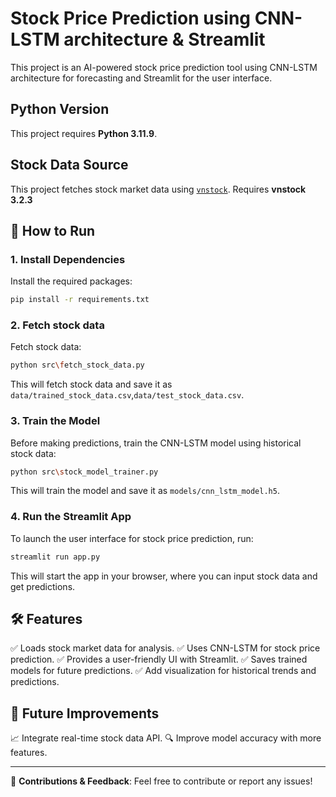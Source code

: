 # Stock Price Prediction using CNN-LSTM architecture & Streamlit

This project is an AI-powered stock price prediction tool using CNN-LSTM architecture for forecasting and Streamlit for the user interface.

## Python Version
This project requires **Python 3.11.9**.

## Stock Data Source
This project fetches stock market data using [`vnstock`](https://github.com/thinh-vu/vnstock). 
Requires **vnstock 3.2.3**

## 🚀 How to Run

### 1. Install Dependencies
Install the required packages:
```sh
pip install -r requirements.txt
```
### 2. Fetch stock data
Fetch stock data:
```sh
python src\fetch_stock_data.py
```
This will fetch stock data and save it as `data/trained_stock_data.csv`,`data/test_stock_data.csv`.

### 3. Train the Model
Before making predictions, train the CNN-LSTM model using historical stock data:
```sh
python src\stock_model_trainer.py
```
This will train the model and save it as `models/cnn_lstm_model.h5`.

### 4. Run the Streamlit App
To launch the user interface for stock price prediction, run:
```sh
streamlit run app.py
```
This will start the app in your browser, where you can input stock data and get predictions.

## 🛠 Features
✅ Loads stock market data for analysis.
✅ Uses CNN-LSTM for stock price prediction.
✅ Provides a user-friendly UI with Streamlit.
✅ Saves trained models for future predictions. 
✅ Add visualization for historical trends and predictions.

## 📌 Future Improvements
📈 Integrate real-time stock data API.
🔍 Improve model accuracy with more features.

---
🔗 **Contributions & Feedback**: Feel free to contribute or report any issues!
